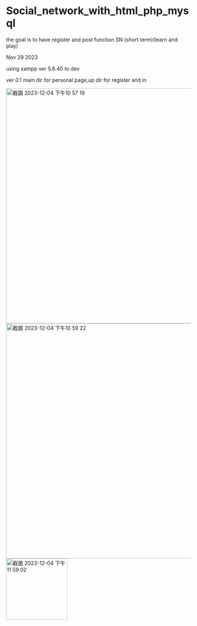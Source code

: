 # Social_network_with_html_php_mysql
the goal is to have register and post function SN (short term)(learn and play)

Nov 29 2023

using xampp ver 5.6.40 to dev

ver 0.1 main dir for personal page,up dir for register and in


<img width="640" alt="截圖 2023-12-04 下午10 57 19" src="https://github.com/phi622968143/Social_network_with_html_php_mysql/assets/40814498/b4485e48-0380-4656-871b-bf7f3deee9be">
<img width="640" alt="截圖 2023-12-04 下午10 59 22" src="https://github.com/phi622968143/Social_network_with_html_php_mysql/assets/40814498/f255f055-84ac-4f50-b892-7af1832057db">

<img width="167" alt="截圖 2023-12-04 下午11 59 02" src="https://github.com/phi622968143/Social_network_with_html_php_mysql/assets/40814498/3691c5f1-ad5f-41bc-aaab-e0d8962d2971">
